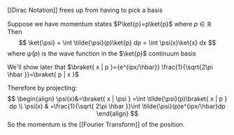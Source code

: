 [[Dirac Notation]] frees up from having to pick a basis

Suppose we have momentum states $P\ket{p}=p\ket{p}$ where $p\in \mathbb{R}$
Then 
$$
\ket{\psi} = \int \tilde{\psi}(p)\ket{p} dp = \int \psi(x)\ket{x} dx
$$
where $\tilde{\psi}(p)$ is the wave function in the $\ket{p}$ continuum basis

We'll show later that $\braket{ x | p }={e^{ipx/\hbar}} \frac{1}{\sqrt{2\pi \hbar }}=\braket{ p | x }$

Therefore by projecting:
$$
\begin{align}
\psi(x)&=\braket{ x | \psi } =\int \tilde{\psi}(p)\braket{ x | p } dp \\
\psi(x) & =\frac{1}{\sqrt{ 2\pi \hbar }}\int \tilde{\psi}(p)e^{ipx/\hbar}dp
\end{align}
$$
So the momentum is the [[Fourier Transform]] of the position.